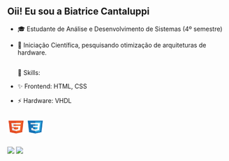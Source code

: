 ## Oii! Eu sou a Biatrice Cantaluppi

- 🎓 Estudante de Análise e Desenvolvimento de Sistemas (4º semestre)
- 🔭 Iniciação Científica, pesquisando otimização de arquiteturas de hardware.
  ##
  🚀 Skills:
  
- ✨ Frontend: HTML, CSS  
- ⚡ Hardware: VHDL  

<div style="display: inline_block"><br>
  <img align="center" alt="Rafa-HTML" height="30" width="40" src="https://raw.githubusercontent.com/devicons/devicon/master/icons/html5/html5-original.svg">
  <img align="center" alt="Rafa-CSS" height="30" width="40" src="https://raw.githubusercontent.com/devicons/devicon/master/icons/css3/css3-original.svg">
</div>

##

<div>
  <a href = "biatrice.cantaluppi@sou.ucpel.edu.br"><img src="https://img.shields.io/badge/-Gmail-%23333?style=for-the-badge&logo=gmail&logoColor=white" target="_blank"></a>
 <a href="www.linkedin.com/in/biatrice" target="_blank"><img src="https://img.shields.io/badge/-LinkedIn-%230077B5?style=for-the-badge&logo=linkedin&logoColor=white" target="_blank"></a> 
  
</div>

